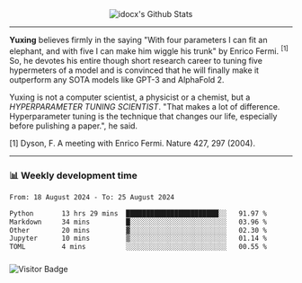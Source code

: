 <div align="center">
    <img align="center" src="https://github-readme-stats.vercel.app/api?username=idocx&show_icons=true&count_private=true&hide_border=true" alt="idocx's Github Stats"></img>
</div>

---

**Yuxing** believes firmly in the saying "With four parameters I can fit an elephant, and with five I can make him wiggle his trunk" by Enrico Fermi. <sup>[1]</sup> So, he devotes his entire though short research career to tuning five hypermeters of a model and is convinced that he will finally make it outperform any SOTA models like GPT-3 and AlphaFold 2.

Yuxing is not a computer scientist, a physicist or a chemist, but a *HYPERPARAMETER TUNING SCIENTIST*. "That makes a lot of difference. Hyperparameter tuning is the technique that changes our life, especially before pulishing a paper.", he said.

[1] Dyson, F. A meeting with Enrico Fermi. Nature 427, 297 (2004).


---

### 📊 Weekly development time
<!--START_SECTION:waka-->

```txt
From: 18 August 2024 - To: 25 August 2024

Python       13 hrs 29 mins  ███████████████████████░░   91.97 %
Markdown     34 mins         █░░░░░░░░░░░░░░░░░░░░░░░░   03.96 %
Other        20 mins         ▓░░░░░░░░░░░░░░░░░░░░░░░░   02.30 %
Jupyter      10 mins         ▒░░░░░░░░░░░░░░░░░░░░░░░░   01.14 %
TOML         4 mins          ░░░░░░░░░░░░░░░░░░░░░░░░░   00.55 %
```

<!--END_SECTION:waka-->

### 

![Visitor Badge](https://visitor-badge.laobi.icu/badge?page_id=idocx.idocx)
